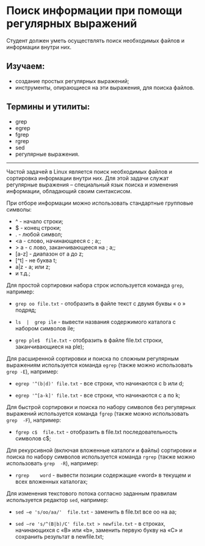 # Поиск информации при помощи регулярных выражений

Студент должен уметь осуществлять поиск необходимых файлов и информации внутри них.

## Изучаем:

- создание простых регулярных выражений;
- инструменты, опирающиеся на эти выражения, для поиска файлов.

## Термины и утилиты:       

- grep
- egrep
- fgrep
- rgrep
- sed
- регулярные выражения.

---

Частой задачей в Linux является поиск необходимых файлов и сортировка информации внутри них. Для этой задачи служат регулярные выражения – специальный язык поиска и изменения информации, обладающий своим синтаксисом.

При отборе информации можно использовать стандартные групповые символы:

- ^                 - начало строки;
- $                - конец строки;
- .                - любой символ;
- \<a                 - слово, начинающееся с ; a;;
- \> a                 - c лово, заканчивающееся на ; a;;
- [a-z]                 - диапазон от a до z;
- [^t]                 - не буква t;
- a|z                  - a; или z;
- и т.д.;

Для простой сортировки набора строк используется команда `grep`, например:

- `grep oo file.txt`  - отобразить в файле текст с двумя буквы « o » подряд;

- `ls  |  grep ile`   - вывести названия содержимого каталога с набором символов ile;

- `grep ple$  file.txt`   - отобразить в файле file.txt строки, заканчивающиеся на ple);

Для расширенной сортировки и поиска по сложным регулярным выражениям используется команда `egrep` (также можно использовать `grep -E`), например:

- `egrep '^(b|d)' file.txt`  - все строки, что начинаются с b или d;

- `egrep '^[a-k]' file.txt`   - все строки, что начинаются с a по k;

Для быстрой сортировки и поиска по набору символов без регулярных выражений используется команда `fgrep` (также можно использовать `grep  -F`), например:

- `fgrep c$  file.txt`  - отобразить в file.txt последовательность символов c$;

Для рекурсивной (включая вложенные каталоги и файлы) сортировки и поиска по набору символов используется команда `rgrep` (также можно использовать `grep  -R`), например:

- `rgrep    word` - вывести позиции содержащие «word» в текущем и всех вложенных каталогах;

Для изменения текстового потока согласно заданным правилам используется редактор `sed`, например:

- `sed –e 's/oo/aa/'  file.txt` - заменить в file.txt все oo на aa;

- `sed –re 's/^(B|b)/C' file.txt > newfile.txt`  - в строках, начинающихся с «B» или «b», заменить первую букву на «С» и сохранить результат в newfile.txt;